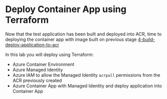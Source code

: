 # Deploy Container App using Terraform

Now that the test application has been built and deployed into ACR, time to deploying the container app with image built on previous stage [4-build-deploy-application-to-acr](https://github.com/mcknz-insight/deploy-first-containerapp-terraform/tree/main/4-Build-deploy-application-to-ACR)

In this lab you will deploy using Terraform:
- Azure Container Environment
- Azure Managed Identity
- Azure IAM to allow the Managed Identity `acrpull` permissions from the ACR previously created
- Azure Container App with Managed Identity and deploy application into Container App
